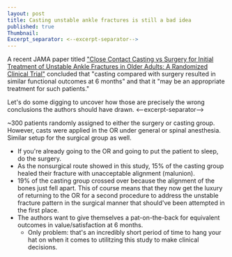 ```yaml
---
layout: post
title: Casting unstable ankle fractures is still a bad idea
published: true
Thumbnail:
Excerpt_separator: <--excerpt-separator-->
---
```

A recent JAMA paper titled ["Close Contact Casting vs Surgery for Initial Treatment of Unstable Ankle Fractures in Older Adults: A Randomized Clinical Trial"](http://jamanetwork.com/journals/jama/article-abstract/2565749) concluded that "casting compared with surgery resulted in similar functional outcomes at 6 months" and that it "may be an appropriate treatment for such patients."

Let's do some digging to uncover how those are precisely the wrong conclusions the authors should have drawn.
<--excerpt-separator-->

~300 patients randomly assigned to either the surgery or casting group.
However, casts were applied in the OR under general or spinal anesthesia. Similar setup for the surgical group as well.
- If you're already going to the OR and going to put the patient to sleep, do the surgery.
- As the nonsurgical route showed in this study, 15% of the casting group healed their fracture with unacceptable alignment (malunion).
- 19% of the casting group crossed over because the alignment of the bones just fell apart. This of course means that they now get the luxury of returning to the OR for a second procedure to address the unstable fracture pattern in the surgical manner that should've been attempted in the first place.
- The authors want to give themselves a pat-on-the-back for equivalent outcomes in value/satisfaction at 6 months.
  - Only problem: that's an incredibly short period of time to hang your hat on when it comes to utilitzing this study to make clinical decisions.
